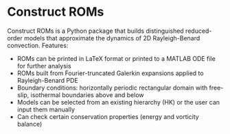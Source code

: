 # Construct ROMs
Construct ROMs is a Python package that builds distinguished reduced-order models that approximate the dynamics of 2D Rayleigh-Benard convection. Features:
- ROMs can be printed in LaTeX format or printed to a MATLAB ODE file for further analysis
- ROMs built from Fourier-truncated Galerkin expansions applied to Rayleigh-Benard PDE
- Boundary conditions: horizontally periodic rectangular domain with free-slip, isothermal boundaries above and below
- Models can be selected from an existing hierarchy (HK) or the user can input them manually
- Can check certain conservation properties (energy and vorticity balance)

